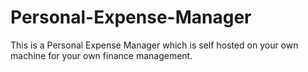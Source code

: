# Personal-Expense-Manager
This is a Personal Expense Manager which is self hosted on your own machine for your own finance management.

